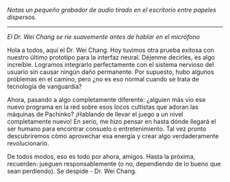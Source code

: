 _Notas un pequeño grabador de audio tirado en el escritorio entre papeles dispersos._

---

_El Dr. Wei Chang se ríe suavemente antes de hablar en el micrófono_

Hola a todos, aquí el Dr. Wei Chang. Hoy tuvimos otra prueba exitosa con nuestro último prototipo para la interfaz neural. Déjenme decirles, es algo increíble. Logramos integrarlo perfectamente con el sistema nervioso del usuario sin causar ningún daño permanente. Por supuesto, hubo algunos problemas en el camino, pero ¿no es eso normal cuando se trata de tecnología de vanguardia?

Ahora, pasando a algo completamente diferente: ¿alguien más vio ese nuevo programa en la red sobre esos locos cultistas que adoran las máquinas de Pachinko? ¡Hablando de llevar el juego a un nivel completamente nuevo! En serio, me hizo pensar en hasta dónde llegará el ser humano para encontrar consuelo o entretenimiento. Tal vez pronto descubriremos cómo aprovechar esa energía y crear algo verdaderamente revolucionario.

De todos modos, eso es todo por ahora, amigos. Hasta la próxima, recuerden: jueguen responsablemente (o no, dependiendo de lo bueno que sean perdiendo). Se despide - Dr. Wei Chang.
